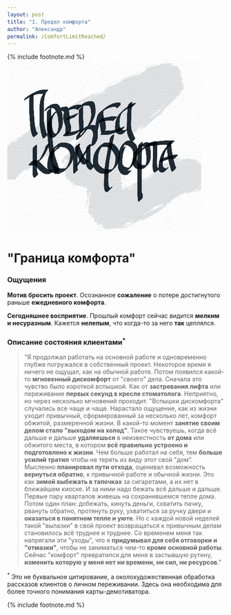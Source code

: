 ```yaml
---
layout: post
title: "1. Предел комфорта"
author: "Александр"
permalink: /ComfortLimitReached/
---
```

{% include footnote.md %}
![Предел комфорта](/_img/1.jpg)

# "Граница комфорта" 
### Ощущения

**Мотив бросить проект**. Осознанное **сожаление** о потере достигнутого раньше **ежедневного комфорта**.

**Сегодняшнее восприятие**. Прошлый комфорт сейчас видится **мелким и несуразным**. Кажется **нелепым**, что когда-то за него **так** цеплялся.

### Описание состояния клиентами<sup>*</sup>
>"Я продолжал работать на основной работе и одновременно глубже погружался в собственный проект. Некоторое время я ничего не ощущал, как на обычной работе. Потом появился какой-то **мгновенный дискомфорт** от "своего" дела. Сначала это чувство было короткой вспышкой. Как от **застревания лифта** или переживание **первых секунд в кресле стоматолога**. Неприятно, но через несколько мгновений проходит. "Вспышки дискомфорта" случались все чаще и чаще. Нарастало ощущение, как из жизни уходит привычный, сформированный за несколько лет, комфорт обжитой, размеренной жизни. 
>В какой-то момент **занятие своим делом стало "выходом на холод"**. Такое чувствуешь, когда всё дальше и дальше **удаляешься** в неизвестность **от дома** или обжитого места, в котором **всё правильно устроено и подготовлено к жизни**. Чем больше работал на себя, тем **больше усилий тратил** чтобы не терять из виду этот свой "дом". Мысленно **планировал пути отхода**, оценивал возможность **вернуться обратно**, к привычной работе и обычной жизни.
>Это как **зимой выбежать в тапочках** за сигаретами, а их нет в ближайшем киоске. И за ними надо бежать всё дальше и дальше. Первые пару кварталов живешь на сохранившемся тепле дома. Потом один план: добежать, кинуть деньги, схватить пачку, рвануть обратно, протянуть руку, ухватиться за ручку двери и **оказаться в понятном тепле и уюте**. Но с каждой новой неделей такой "вылазки" в свой проект возвращаться к привычным делам становилось всё труднее и труднее.  Со временем меня так напрягали эти "уходы", что я **придумывал для себя отговорки и "отмазки"**, чтобы не заниматься чем-то **кроме основной работы**. 
>Сейчас "комфорт" превратился для меня в застывшую рутину, **изменить которую у меня нет ни времени, ни сил, ни ресурсов**."

<sup>*</sup> Это не буквальное цитирование, а околохудожественная обработка рассказов клиентов о личном переживании. Здесь она необходима для более точного понимания карты-демотиватора. 

{% include footnote.md %}
